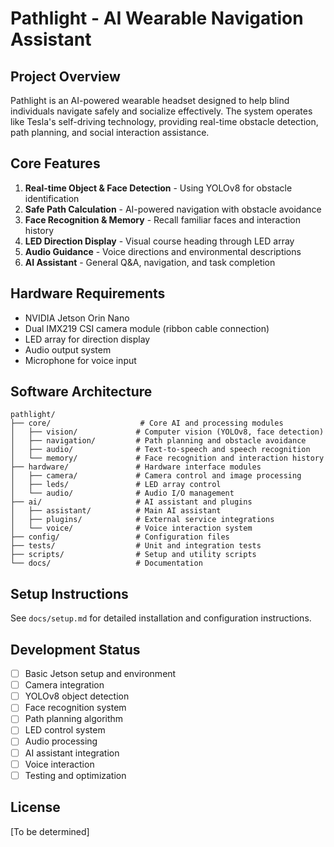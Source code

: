 # Pathlight - AI Wearable Navigation Assistant

## Project Overview
Pathlight is an AI-powered wearable headset designed to help blind individuals navigate safely and socialize effectively. The system operates like Tesla's self-driving technology, providing real-time obstacle detection, path planning, and social interaction assistance.

## Core Features
1. **Real-time Object & Face Detection** - Using YOLOv8 for obstacle identification
2. **Safe Path Calculation** - AI-powered navigation with obstacle avoidance
3. **Face Recognition & Memory** - Recall familiar faces and interaction history
4. **LED Direction Display** - Visual course heading through LED array
5. **Audio Guidance** - Voice directions and environmental descriptions
6. **AI Assistant** - General Q&A, navigation, and task completion

## Hardware Requirements
- NVIDIA Jetson Orin Nano
- Dual IMX219 CSI camera module (ribbon cable connection)
- LED array for direction display
- Audio output system
- Microphone for voice input

## Software Architecture
```
pathlight/
├── core/                    # Core AI and processing modules
│   ├── vision/             # Computer vision (YOLOv8, face detection)
│   ├── navigation/         # Path planning and obstacle avoidance
│   ├── audio/              # Text-to-speech and speech recognition
│   └── memory/             # Face recognition and interaction history
├── hardware/               # Hardware interface modules
│   ├── camera/             # Camera control and image processing
│   ├── leds/               # LED array control
│   └── audio/              # Audio I/O management
├── ai/                     # AI assistant and plugins
│   ├── assistant/          # Main AI assistant
│   ├── plugins/            # External service integrations
│   └── voice/              # Voice interaction system
├── config/                 # Configuration files
├── tests/                  # Unit and integration tests
├── scripts/                # Setup and utility scripts
└── docs/                   # Documentation
```

## Setup Instructions
See `docs/setup.md` for detailed installation and configuration instructions.

## Development Status
- [ ] Basic Jetson setup and environment
- [ ] Camera integration
- [ ] YOLOv8 object detection
- [ ] Face recognition system
- [ ] Path planning algorithm
- [ ] LED control system
- [ ] Audio processing
- [ ] AI assistant integration
- [ ] Voice interaction
- [ ] Testing and optimization

## License
[To be determined]
